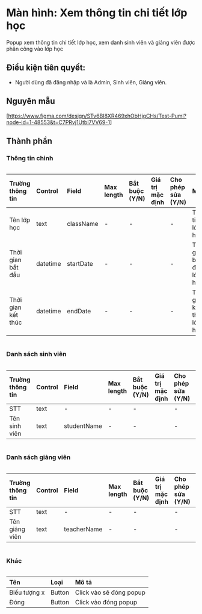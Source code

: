 # Màn hình: Xem thông tin chi tiết lớp học
Popup xem thông tin chi tiết lớp học, xem danh sinh viên và giảng viên được phân công vào lớp học

## Điều kiện tiên quyết:

- Người dùng đã đăng nhập và là Admin, Sinh viên, Giảng viên.

## Nguyên mẫu
[https://www.figma.com/design/STv6BI8XR469xhObHjgCHs/Test-Puml?node-id=1-48553&t=C7PRvj1Utbi7VV69-1]

## Thành phần

### Thông tin chinh

<div style="overflow-x:auto">

| Trường thông tin   | Control  | Field     | Max length | Bắt buộc (Y/N) | Giá trị mặc định | Cho phép sửa (Y/N) | Mô tả                      |
| :----------------- | :------- | :-------- | :--------- | :------------- | :--------------- | :----------------- | :------------------------- |
| Tên lớp học        | text     | className | -          | -              |                  | -                  | Thông tin tên lớp học      |
| Thời gian bắt đầu  | datetime | startDate | -          | -              |                  | -                  | Thời gian bắt đầu lớp học  |
| Thời gian kết thúc | datetime | endDate   | -          | -              |                  | -                  | Thời gian kết thúc lớp học |

</div>

### Danh sách sinh viên

<div style="overflow-x:auto">

| Trường thông tin | Control | Field       | Max length | Bắt buộc (Y/N) | Giá trị mặc định | Cho phép sửa (Y/N) | Mô tả         |
| :--------------- | :------ | :---------- | :--------- | :------------- | :--------------- | :----------------- | :------------ |
| STT              | text    | -           | -          | -              |                  | -                  | STT           |
| Tên sinh viên    | text    | studentName | -          | -              |                  | -                  | Tên sinh viên |

</div>

### Danh sách giảng viên

<div style="overflow-x:auto">

| Trường thông tin | Control | Field       | Max length | Bắt buộc (Y/N) | Giá trị mặc định | Cho phép sửa (Y/N) | Mô tả          |
| :--------------- | :------ | :---------- | :--------- | :------------- | :--------------- | :----------------- | :------------- |
| STT              | text    | -           | -          | -              |                  | -                  | STT            |
| Tên giảng viên   | text    | teacherName | -          | -              |                  | -                  | Tên giảng viên |

</div>

### Khác

<div style="overflow-x:auto">

| Tên          | Loại   | Mô tả                   |
| :----------- | :----- | :---------------------- |
| Biểu tượng x | Button | Click vào sẽ đóng popup |
| Đóng         | Button | Click vào đóng popup    |

</div>

